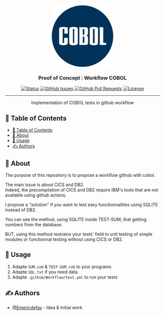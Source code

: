 <p align="center">
  <a href="" rel="noopener">
 <img width=200px height=200px src="./com/cobol.png" alt="Cobol logo"></a>
</p>

<h3 align="center">Proof of Concept : Workflow COBOL</h3>

<div align="center">

[![Status](https://img.shields.io/badge/status-active-success.svg)]()
[![GitHub Issues](https://img.shields.io/github/issues/Emericdefay/workflow-cobol.svg)](https://github.com/Emericdefay/workflow-cobol/issues)
[![GitHub Pull Requests](https://img.shields.io/github/issues-pr/Emericdefay/workflow-cobol.svg)](https://github.com/Emericdefay/workflow-cobol/pulls)
[![License](https://img.shields.io/badge/license-MIT-blue.svg)](/LICENSE)

</div>

---

<p align="center"> Implementation of COBOL tests in github workflow
    <br> 
</p>

## 📝 Table of Contents

- [📝 Table of Contents](#-table-of-contents)
- [🧐 About ](#-about-)
- [🎈 Usage ](#-usage-)
- [✍️ Authors ](#️-authors-)

## 🧐 About <a name = "about"></a>

The purpose of this repository is to propose a workflow github with cobol.
  
The main issue is about CICS and DB2.  
Indeed, the precompilation of CICS and DB2 require IBM's tools that are not available using github actions.
  
I propose a "solution" if you want to test easy functionnalities using SQLITE instead of DB2.  

You can see the method, using SQLITE inside TEST-SUM, that getting numbers from the database.

BUT, using this method restrains your tests' field to unit testing of simple modules or functionnal testing without using CICS or DB2.

## 🎈 Usage <a name="usage"></a>

1. Adapte ```SUM.cob``` & ```TEST-SUM.cob``` to your programs
2. Adapte ```SQL.txt``` if you need data
3. Adapte ```.github/Workflow/test.yml``` to run your tests

## ✍️ Authors <a name = "authors"></a>

- [@Emericdefay](https://github.com/Emericdefay) - Idea & Initial work
